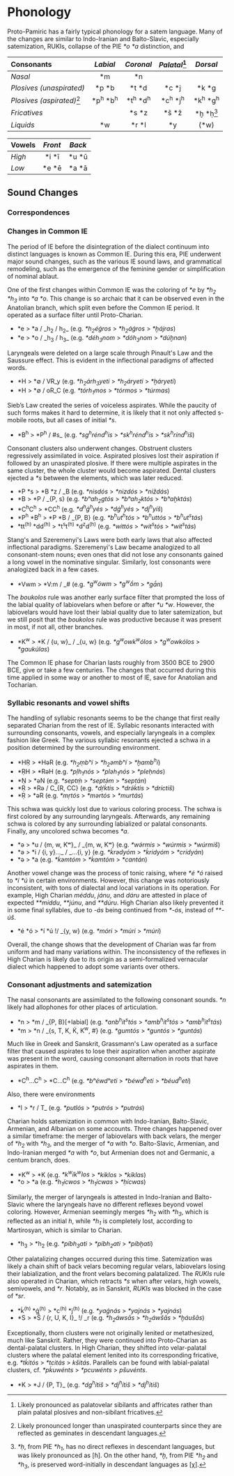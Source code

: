 # Phonology
Proto-Pamiric has a fairly typical phonology for a satem language. Many of the changes are similar to Indo-Iranian and Balto-Slavic, especially satemization, RUKIs, collapse of the PIE _\*o_ _\*a_ distinction, and

| **Consonants** | _Labial_ | _Coronal_ | _Palatal_[^pals] | _Dorsal_ |
| :------------  | :----: | :-----: | :-----: | :----: |
| _Nasal_ | *m | *n |
| _Plosives (unaspirated)_ | *p *b | *t *d | *c *j | *k *g |
| _Plosives (aspirated)_[^vasp] | *p<sup>h</sup> *b<sup>h</sup> | *t<sup>h</sup> *d<sup>h</sup> | *c<sup>h</sup> *j<sup>h</sup> | *k<sup>h</sup> *g<sup>h</sup> |
| _Fricatives_ | | *s *z | *š *ž | *ḫ *ḥ[^h-lars] |
| _Liquids_ | *w | *r *l | *y | (*w) |

| **Vowels** | _Front_ | _Back_ |
| :- | :-: | :-: |
| _High_ | *i *ī | *u *ū |
| _Low_ | *e *ē | *a *ā |

[^vasp]: Likely pronounced longer than unaspirated counterparts since they are reflected as geminates in descendant languages.
[^h-lars]: _\*ḥ_, from PIE _\*h<sub>1</sub>_, has no direct reflexes in descendant languages, but was likely pronounced as \[ɦ\]. On the other hand, _\*ḫ_, from PIE _\*h<sub>2</sub>_ and _\*h<sub>3</sub>_, is preserved word-initially in descendant languages as \[χ\].
[^pals]: Likely pronounced as palatovelar sibilants and affricates rather than plain palatal plosives and non-sibilant fricatives.


## Sound Changes

### Correspondences


### Changes in Common IE
The period of IE before the disintegration of the dialect continuum into distinct languages is known as Common IE. During this era, PIE underwent major sound changes, such as the various IE sound laws, and grammatical remodeling, such as the emergence of the feminine gender or simplification of nominal ablaut.

One of the first changes within Common IE was the coloring of _*e_ by _*h<sub>2</sub>_ _*h<sub>3</sub>_ into _*a_ _*o_. This change is so archaic that it can be observed even in the Anatolian branch, which split even before the Common IE period. It operated as a surface filter until Proto-Charian.

* \*e > \*a / \_h<sub>2</sub> / h<sub>2</sub>\_ (e.g. _*h<sub>2</sub>éǵros_ > _*h<sub>2</sub>áǵros_ > _*ḫájras_)
* \*e > \*o / \_h<sub>3</sub> / h<sub>3</sub>\_ (e.g. _*déh<sub>3</sub>nom_ > _*dóh<sub>3</sub>nom_ > _*dúḫnan_)

Laryngeals were deleted on a large scale through Pinault's Law and the Saussure effect. This is evident in the inflectional paradigms of affected words.

* \*H > \*∅ / VR\_y (e.g. _*h<sub>2</sub>árh<sub>3</sub>yeti_ > _*h<sub>2</sub>áryeti_ > _*ḫáryeti_)
* \*H > \*∅ / oR\_C (e.g. _*tórh<sub>1</sub>mos_ > _*tórmos_ > _*túrmas_)

Sieb’s Law created the series of voiceless aspirates. While the paucity of such forms makes it hard to determine, it is likely that it not only affected s-mobile roots, but all cases of initial _*s_.

* \*B<sup>h</sup> > \*P<sup>h</sup> / #s\_ (e.g. _*sg<sup>h</sup>rénd<sup>h</sup>is_ > _*sk<sup>h</sup>rénd<sup>h</sup>is_ > _*sk<sup>h</sup>rínd<sup>h</sup>iš_)

Consonant clusters also underwent changes. Obstruent clusters regressively assimilated in voice. Aspirated plosives lost their aspiration if followed by an unaspirated plosive. If there were multiple aspirates in the same cluster, the whole cluster would become aspirated. Dental clusters ejected a _\*s_ between the elements, which was later reduced.

* \*P \*s > \*B \*z / \_B (e.g. _*nisdós_ > _*nizdós_ > _*niždás_)
* \*B > \*P / \_{P, s} (e.g. _*bʰah<sub>2</sub>gtós_ > _*bʰah<sub>2</sub>któs_ > _*bʰaḫktás_)
* \*C<sup>h</sup>C<sup>h</sup> > \*CC<sup>h</sup> (e.g. _*d<sup>h</sup>ǵ<sup>h</sup>yés_ > _\*dǵ<sup>h</sup>yés_ > _\*dj<sup>h</sup>yíš_)
* \*P<sup>h</sup> \*B<sup>h</sup> > \*P \*B / \_{P, B} (e.g. _*b<sup>h</sup>ut<sup>h</sup>tós_ > _*b<sup>h</sup>uttós_ > _*b<sup>h</sup>ut<sup>s</sup>tás_)
* \*tt<sup>(h)</sup> \*dd<sup>(h)</sup> > \*t<sup>s</sup>t<sup>(h)</sup> \*d<sup>z</sup>d<sup>(h)</sup> (e.g. _\*wittós_ > _*wit<sup>s</sup>tós_ > _*wit<sup>s</sup>tás_)

Stang's and Szeremenyi's Laws were both early laws that also affected inflectional paradigms. Szeremenyi's Law became analogized to all consonant-stem nouns; even ones that did not lose any consonants gained a long vowel in the nominative singular. Similarly, lost consonants were analogized back in a few cases.

* \*Vwm > \*V:m / \_# (e.g. _*g<sup>w</sup>ówm_ > _*g<sup>w</sup>ṓm_ > _*gā́n_)

The _boukolos_ rule was another early surface filter that prompted the loss of the labial quality of labiovelars when before or after _*u_ _*w_. However, the labiovelars would have lost their labial quality due to later satemization, but we still posit that the _boukolos_ rule was productive because it was present in most, if not all, other branches.

* \*K<sup>w</sup> > \*K / {u, w}\_ / \_{u, w} (e.g. _*g<sup>w</sup>owk<sup>w</sup>ólos_ > _*g<sup>w</sup>owkólos_ > _*gaukúlas_)

The Common IE phase for Charian lasts roughly from 3500 BCE to 2900 BCE, give or take a few centuries. The changes that occurred during this time applied in some way or another to most of IE, save for Anatolian and Tocharian.

### Syllabic resonants and vowel shifts
The handling of syllabic resonants seems to be the change that first really separated Charian from the rest of IE. Syllabic resonants interacted with surrounding consonants, vowels, and especially laryngeals in a complex fashion like Greek. The various syllabic resonants ejected a schwa in a position determined by the surrounding environment.

* \*HṚ > \*HəR (e.g. _\*h<sub>2</sub>ṃbʰí_ > _\*h<sub>2</sub>əmbʰí_ > _*ḫamb<sup>h</sup>í_)
* \*ṚH > \*RəH (e.g. _*pḷh<sub>1</sub>nós_ > _*pləh<sub>1</sub>nós_ > _*pleḥnás_)
* \*Ṇ > \*əN (e.g. _*septṃ́_ > _*septə́m_ > _*septán_)
* \*Ṛ > \*Rə / C\_{R, CC} (e.g. _*dṛ́ḱtis_ > _*drə́ḱtis_ > _*dríctiš_)
* \*Ṛ > \*əR (e.g. _*mṛtós_ > _*mərtós_ > _*murtás_)

This schwa was quickly lost due to various coloring process. The schwa is first colored by any surrounding laryngeals. Afterwards, any remaining schwa is colored by any surrounding labialized or palatal consonants. Finally, any uncolored schwa becomes _*a_.

* \*ə > \*u / {m, w, Kʷ}\_ / \_{m, w, Kʷ} (e.g. _*wə́rmis_ > _*wúrmis_ > _*wúrmiš_)
* \*ə > \*i / {i, y}...\_ / \_...{i, y} (e.g. _*ḱrədyóm_ > _*ḱridyóm_ > _*cridyán_)
* \*ə > \*a (e.g. _*ḱəmtóm_ > _*ḱamtóm_ > _*cantán_)

Another vowel change was the process of tonic raising, where _*é_ _*ó_ raised to _*í_ _*ú_ in certain environments. However, this change was notoriously inconsistent, with tons of dialectal and local variations in its operation. For example, High Charian _méddu_, _jánu_, and _dáru_ are attested in place of expected _**míddu_, _**júnu_, and _**dúru_. High Charian also likely prevented it in some final syllables, due to _-ás_ being continued from _*-ós_, instead of _**-úš_.

* \*é \*ó > \*í \*ú !/ \_{y, w} (e.g. _*móri_ > _*múri_ > _*múri_)

Overall, the change shows that the development of Charian was far from uniform and had many variations within. The inconsistency of the reflexes in High Charian is likely due to its origin as a semi-formalized vernacular dialect which happened to adopt some variants over others.

### Consonant adjustments and satemization
The nasal consonants are assimilated to the following consonant sounds. _*n_ likely had allophones for other places of articulation.

* \*n > \*m / \_{P, B}[+labial] (e.g. _*anb<sup>h</sup>it<sup>s</sup>tós_ > _*amb<sup>h</sup>it<sup>s</sup>tós_ > _*amb<sup>h</sup>it<sup>s</sup>tás_)
* \*m > \*n / \_{s, T, K, Ḱ, K<sup>w</sup>, #} (e.g. _*gumtós_ > _*guntós_ > _*guntás_)

Much like in Greek and Sanskrit, Grassmann's Law operated as a surface filter that caused aspirates to lose their aspiration when another aspirate was present in the word, causing consonant alternation in roots that have aspirates in them.

* \*C<sup>h</sup>…C<sup>h</sup> > \*C…C<sup>h</sup> (e.g. _*bʰéwdʰeti_ > _*béwd<sup>h</sup>eti_ > _*béud<sup>h</sup>eti_)

Also, there were environments

* \*l > \*r / T_ (e.g. _*putlós_ > _*putrós_ > _*putrás_)

Charian holds satemization in common with Indo-Iranian, Balto-Slavic, Armenian, and Albanian on some accounts. Three changes happened over a similar timeframe: the merger of labiovelars with back velars, the merger of _*h<sub>2</sub>_ with _*h<sub>3</sub>_, and the merger of _*a_ with _*o_. Balto-Slavic, Armenian, and Indo-Iranian merged _*a_ with _*o_, but Armenian does not and Germanic, a centum branch, does.

* \*K<sup>w</sup> > \*K (e.g. _*k<sup>w</sup>ík<sup>w</sup>los_ > _*kíklos_ > _*kíklas_)
* \*o > \*a (e.g. _*h<sub>1</sub>ícwos_ > _*h<sub>1</sub>ícwas_ > _*ḥícwas_)

Similarly, the merger of laryngeals is attested in Indo-Iranian and Balto-Slavic where the laryngeals have no different reflexes beyond vowel coloring. However, Armenian seemingly merges _*h<sub>2</sub>_ with _*h<sub>3</sub>_, which is reflected as an initial _h_, while _*h<sub>1</sub>_ is completely lost, according to Martirosyan, which is similar to Charian.

* \*h<sub>3</sub> > \*h<sub>2</sub> (e.g. _*píbh<sub>3</sub>ati_ > _*píbh<sub>2</sub>ati_ > _*píbḫati_)

Other palatalizing changes occurred during this time. Satemization was likely a chain shift of back velars becoming regular velars, labiovelars losing their labialization, and the front velars becoming palatalized. The _RUKIs_ rule also operated in Charian, which retracts _*s_ when after velars, high vowels, semivowels, and _*r_. Notably, as in Sanskrit, _RUKIs_ was blocked in the case of _*sr_.

* \*ḱ<sup>(h)</sup> \*ǵ<sup>(h)</sup> > \*c<sup>(h)</sup> \*j<sup>(h)</sup> (e.g. _*yaǵnás_ > _*yajnás_ > _*yajnás_)
* \*S > \*Š / {r, U, K, I}\_ !/ \_r (e.g. _*h<sub>2</sub>áwsās_ > _*h<sub>2</sub>áwšās_ > _*ḫáušās_)

Exceptionally, thorn clusters were not originally lenited or metathesized, much like Sanskrit. Rather, they were continued into Proto-Charian as dental-palatal clusters. In High Charian, they shifted into velar-palatal clusters where the palatal element lenited into its corresponding fricative, e.g. _*tḱitós_ > _*tcitás_ > _kšitás_. Parallels can be found with labial-palatal clusters, cf. _*pḱuwénts_ > _*pcuwénts_ > _pšuvénts_.

* \*K > \*J / {P, T}\_ (e.g. _*dg<sup>h</sup>ítiš_ > _*dj<sup>h</sup>ítiš_ > _*dj<sup>h</sup>ítiš_)
